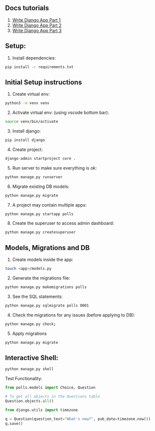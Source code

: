 ## Docs tutorials

1. [Write Django App Part 1](https://docs.djangoproject.com/en/5.1/intro/tutorial01/)
1. [Write Django App Part 2](https://docs.djangoproject.com/en/5.1/intro/tutorial02/)
1. [Write Django App Part 3](https://docs.djangoproject.com/en/5.1/intro/tutorial03/)

## Setup:

1. Install dependencies:

```bash
pip install -r requirements.txt
```

## Initial Setup instructions

1. Create virtual env:

```bash
python3 -m venv venv
```

2. Activate virtual env: (using vscode bottom bar):

```bash
source venv/bin/activate
```

3. Install django:

```bash
pip install django
```

4. Create project:

```bash
django-admin startproject core .
```

5. Run server to make sure everything is ok:

```bash
python manage.py runserver
```

6. Migrate existing DB models:

```bash
python manage.py migrate
```

7. A project may contain multiple apps:

```bash
python manage.py startapp polls
```

8. Create the superuser to access admin dashboard:

```bash
python manage.py createsuperuser
```

## Models, Migrations and DB

1. Create models inside the app:

```bash
touch <app>/models.py
```

2. Generate the migrations file:

```bash
python manage.py makemigrations polls
```

3. See the SQL statements:

```bash
python manage.py sqlmigrate polls 0001
```

4. Check the migrations for any issues (before applying to DB):

```bash
python manage.py check;
```

5. Apply migrations

```bash
python manage.py migrate
```

## Interactive Shell:

```bash
python manage.py shell
```

Test Functionality:

```py
from polls.models import Choice, Question

# To get all objects in the Questions table
Question.objects.all()

from django.utils import timezone

q = Question(question_text="What's new?", pub_date=timezone.now())
q.save()
```
